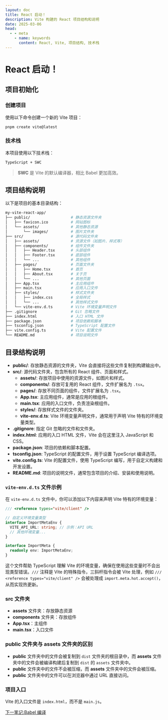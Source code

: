 ```yaml
---
layout: doc
title: React 启动！
description: Vite 构建的 React 项目结构和说明
date: 2025-03-06
head:
  - - meta
    - name: keywords
      content: React, Vite, 项目结构, 技术栈
---
```


# React 启动！

## 项目初始化

### 创建项目

使用以下命令创建一个新的 Vite 项目：

```bash
pnpm create vite@latest
```

### 技术栈

本项目使用以下技术栈：

```bash
TypeScript + SWC
```

> **SWC** 是 Vite 的默认编译器，相比 Babel 更加高效。

## 项目结构说明

以下是项目的基本目录结构：

```bash
my-vite-react-app/
├── public/                  # 静态资源文件夹
│   ├── favicon.ico          # 网站图标
│   └── assets/              # 其他静态资源
│       └── images/          # 图片文件夹
├── src/                     # 源代码文件夹
│   ├── assets/              # 资源文件（如图片、样式等）
│   ├── components/          # 组件文件夹
│   │   ├── Header.tsx       # 头部组件
│   │   ├── Footer.tsx       # 底部组件
│   │   └── ...              # 其他组件
│   ├── pages/               # 页面文件夹
│   │   ├── Home.tsx         # 首页
│   │   ├── About.tsx        # 关于页
│   │   └── ...              # 其他页面
│   ├── App.tsx              # 主应用组件
│   ├── main.tsx             # 应用入口文件
│   ├── styles/              # 样式文件夹
│   │   ├── index.css        # 全局样式
│   │   └── ...              # 其他样式文件
│   └── vite-env.d.ts        # Vite 环境变量声明文件
├── .gitignore               # Git 忽略文件
├── index.html               # 入口 HTML 文件
├── package.json             # 项目依赖和脚本
├── tsconfig.json            # TypeScript 配置文件
├── vite.config.ts           # Vite 配置文件
└── README.md                # 项目说明文件
```

## 目录结构说明

- **public/**: 存放静态资源的文件夹，Vite 会直接将这些文件复制到构建输出中。
- **src/**: 源代码文件夹，包含所有的 React 组件、页面和样式。
  - **assets/**: 存放项目中使用的资源文件，如图片和样式。
  - **components/**: 存放可复用的 React 组件，文件扩展名为 `.tsx`。
  - **pages/**: 存放不同页面的组件，文件扩展名为 `.tsx`。
  - **App.tsx**: 主应用组件，通常是应用的根组件。
  - **main.tsx**: 应用的入口文件，负责渲染根组件。
  - **styles/**: 存放样式文件的文件夹。
  - **vite-env.d.ts**: Vite 环境变量声明文件，通常用于声明 Vite 特有的环境变量类型。
- **.gitignore**: 指定 Git 忽略的文件和文件夹。
- **index.html**: 应用的入口 HTML 文件，Vite 会在这里注入 JavaScript 和 CSS。
- **package.json**: 项目的依赖和脚本配置。
- **tsconfig.json**: TypeScript 的配置文件，用于设置 TypeScript 编译选项。
- **vite.config.ts**: Vite 的配置文件，使用 TypeScript 编写，用于自定义构建和开发设置。
- **README.md**: 项目的说明文件，通常包含项目的介绍、安装和使用说明。

### `vite-env.d.ts` 文件示例

在 `vite-env.d.ts` 文件中，你可以添加以下内容来声明 Vite 特有的环境变量：

```typescript
/// <reference types="vite/client" />

// 自定义环境变量类型
interface ImportMetaEnv {
  VITE_API_URL: string; // 示例：API URL
  // 其他环境变量...
}

interface ImportMeta {
  readonly env: ImportMetaEnv;
}
```

这个文件帮助 TypeScript 理解 Vite 的环境变量，确保在使用这些变量时不会出现类型错误。`///` 注释是 Vite 的特殊指令，三斜杆指令会被 Vite 处理，例如 `/// <reference types="vite/client" />` 会被处理成 `import.meta.hot.accept()`，从而实现热更新。

### src 文件夹

- **assets** 文件夹：存放静态资源
- **components** 文件夹：存放组件
- **App.tsx**：主组件
- **main.tsx**：入口文件

### public 文件夹与 assets 文件夹的区别

- **public** 文件夹中的文件会被复制到 `dist` 文件夹的根目录中，而 **assets** 文件夹中的文件会被编译构建后复制到 `dist` 的 `assets` 文件夹中。
- **public** 文件夹中的文件不会被压缩，而 **assets** 文件夹中的文件会被压缩。
- **public** 文件夹中的文件可以在浏览器中通过 URL 直接访问。

### 项目入口

Vite 的入口文件是 `index.html`，而不是 `main.js`。

[下一笔记:Babel 编译](./A-Babel编译.md)
